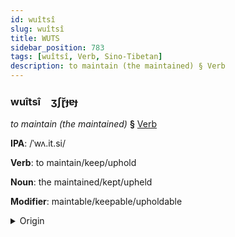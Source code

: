 ```yaml
---
id: wuîtsî
slug: wuîtsî
title: WUTS
sidebar_position: 783
tags: [wuîtsî, Verb, Sino-Tibetan]
description: to maintain (the maintained) § Verb
---
```


### wuîtsî&emsp;<span kind="abugida">ʒʃɽ̆ɟɐɟ</span>

*to maintain (the maintained)* **§** [Verb](../../tags/Verb)

**IPA**: /ˈwʌ.it.si/

**Verb**: to maintain/keep/uphold

**Noun**: the maintained/kept/upheld

**Modifier**: maintable/keepable/upholdable

<details>
    <summary>Origin</summary>
    Cantonese 維持 wai4 ci4 /wɐi̯.tsʰiː/<br/>
    <em>Sino-Tibetan Language Family</em>
</details>